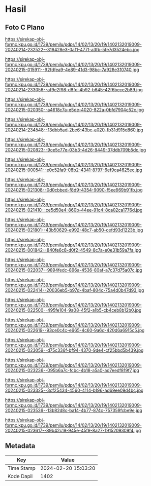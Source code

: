 # Hasil

## Foto C Plano

https://sirekap-obj-formc.kpu.go.id/1739/pemilu/pdpr/14/02/13/20/19/1402132019009-20240214-232522--319428e3-0af1-477f-a3fb-5fe7d3524ebc.jpg

https://sirekap-obj-formc.kpu.go.id/1739/pemilu/pdpr/14/02/13/20/19/1402132019009-20240215-015911--92fdfea9-4e89-41d3-98bc-7a928e310740.jpg

https://sirekap-obj-formc.kpu.go.id/1739/pemilu/pdpr/14/02/13/20/19/1402132019009-20240214-233056--af9e2f98-d8fd-4b92-b645-42f6bece2b89.jpg

https://sirekap-obj-formc.kpu.go.id/1739/pemilu/pdpr/14/02/13/20/19/1402132019009-20240215-020350--a4618c7a-e5de-4020-822a-0bfd7904c52c.jpg

https://sirekap-obj-formc.kpu.go.id/1739/pemilu/pdpr/14/02/13/20/19/1402132019009-20240214-234548--13dbb5ad-2be6-43bc-a020-fb31d915d860.jpg

https://sirekap-obj-formc.kpu.go.id/1739/pemilu/pdpr/14/02/13/20/19/1402132019009-20240215-020823--9ce5c77e-03b3-4d26-8449-37ddb709b5dc.jpg

https://sirekap-obj-formc.kpu.go.id/1739/pemilu/pdpr/14/02/13/20/19/1402132019009-20240215-000541--e0c52fa9-08b2-4341-8797-6ef9ca4625ec.jpg

https://sirekap-obj-formc.kpu.go.id/1739/pemilu/pdpr/14/02/13/20/19/1402132019009-20240215-021308--0d0cbbed-f8d9-4354-9090-f5ee969b91fb.jpg

https://sirekap-obj-formc.kpu.go.id/1739/pemilu/pdpr/14/02/13/20/19/1402132019009-20240215-021410--ce5d50e4-860b-44ee-91c4-8ca02ca1776d.jpg

https://sirekap-obj-formc.kpu.go.id/1739/pemilu/pdpr/14/02/13/20/19/1402132019009-20240215-021801--43b50629-e992-48c7-ab50-cefd93d1223b.jpg

https://sirekap-obj-formc.kpu.go.id/1739/pemilu/pdpr/14/02/13/20/19/1402132019009-20240215-001842--840fe6c8-d0f2-4549-8c7a-e0e31b59a7fa.jpg

https://sirekap-obj-formc.kpu.go.id/1739/pemilu/pdpr/14/02/13/20/19/1402132019009-20240215-022037--9894fedc-896a-4536-80af-a7c37d75a07c.jpg

https://sirekap-obj-formc.kpu.go.id/1739/pemilu/pdpr/14/02/13/20/19/1402132019009-20240215-022414--20036eb5-b97d-4baf-804c-75a4d0b47d93.jpg

https://sirekap-obj-formc.kpu.go.id/1739/pemilu/pdpr/14/02/13/20/19/1402132019009-20240215-022500--495fe104-9a08-45f2-a1b5-cb4ceb8b12b0.jpg

https://sirekap-obj-formc.kpu.go.id/1739/pemilu/pdpr/14/02/13/20/19/1402132019009-20240215-022619--93ce0c4c-e665-4c60-9a6d-420d6a6915c5.jpg

https://sirekap-obj-formc.kpu.go.id/1739/pemilu/pdpr/14/02/13/20/19/1402132019009-20240215-023059--d75c336f-bf94-4370-9de4-cf25bbd5b439.jpg

https://sirekap-obj-formc.kpu.go.id/1739/pemilu/pdpr/14/02/13/20/19/1402132019009-20240215-023236--095b6a7c-fcbc-4b18-a5a0-ad7eedf819f7.jpg

https://sirekap-obj-formc.kpu.go.id/1739/pemilu/pdpr/14/02/13/20/19/1402132019009-20240215-023325--3cf25434-4560-4114-b196-ad69ee09d4bc.jpg

https://sirekap-obj-formc.kpu.go.id/1739/pemilu/pdpr/14/02/13/20/19/1402132019009-20240215-023536--13b82d8c-ba14-4b77-874c-757359fcbe9e.jpg

https://sirekap-obj-formc.kpu.go.id/1739/pemilu/pdpr/14/02/13/20/19/1402132019009-20240215-023617--89b42c18-945e-45f9-8a27-1915209309f4.jpg


## Metadata

| Key        | Value               |
| ---------- | ------------------- |
| Time Stamp | 2024-02-20 15:03:20 |
| Kode Dapil | 1402                |



